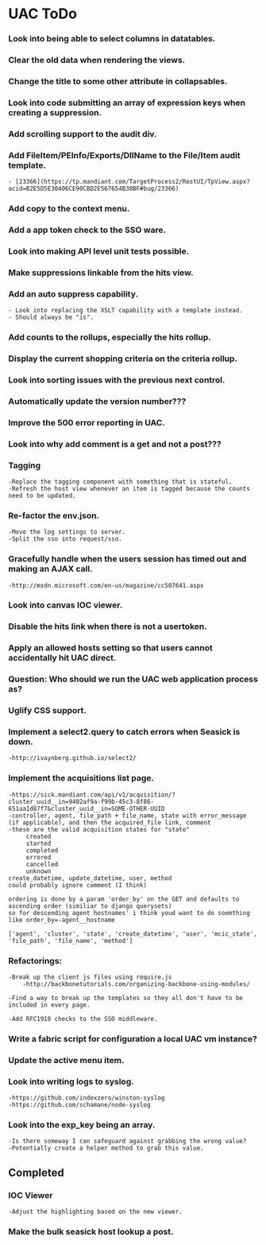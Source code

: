 UAC ToDo
========

### Look into being able to select columns in datatables.

### Clear the old data when rendering the views.

### Change the title to some other attribute in collapsables.

### Look into code submitting an array of expression keys when creating a suppression.

### Add scrolling support to the audit div.

### Add FileItem/PEInfo/Exports/DllName to the File/Item audit template.
    - [23366](https://tp.mandiant.com/TargetProcess2/RestUI/TpView.aspx?acid=B2E5D5E30406CE90CBD2E567654B30BF#bug/23366)

### Add copy to the context menu.

### Add a app token check to the SSO ware.

### Look into making API level unit tests possible.

### Make suppressions linkable from the hits view.

### Add an auto suppress capability.
    - Look into replacing the XSLT capability with a template instead.
    - Should always be "is".

### Add counts to the rollups, especially the hits rollup.

### Display the current shopping criteria on the criteria rollup.

### Look into sorting issues with the previous next control.

### Automatically update the version number???

### Improve the 500 error reporting in UAC.

### Look into why add comment is a get and not a post???

### Tagging
    -Replace the tagging component with something that is stateful.
    -Refresh the host view whenever an item is tagged because the counts need to be updated.

### Re-factor the env.json.
    -Move the log settings to server.
    -Split the sso into request/sso.

### Gracefully handle when the users session has timed out and making an AJAX call.
    -http://msdn.microsoft.com/en-us/magazine/cc507641.aspx

### Look into canvas IOC viewer.

### Disable the hits link when there is not a usertoken.

### Apply an allowed hosts setting so that users cannot accidentally hit UAC direct.

### Question: Who should we run the UAC web application process as?

### Uglify CSS support.

### Implement a select2.query to catch errors when Seasick is down.
    -http://ivaynberg.github.io/select2/

### Implement the acquisitions list page.
    -https://sick.mandiant.com/api/v1/acquisition/?cluster_uuid__in=9402af9a-f99b-45c3-8f86-651aa1d87f7&cluster_uuid__in=SOME-OTHER-UUID
    -controller, agent, file_path + file_name, state with error_message (if applicable), and then the acquired_file link, comment
    -these are the valid acquisition states for "state"
         created
         started
         completed
         errored
         cancelled
         unknown
    create_datetime, update_datetime, user, method
    could probably ignore comment (I think)

    ordering is done by a param 'order_by' on the GET and defaults to ascending order (similiar to django querysets)
    so for descending agent hostnames' i think youd want to do soemthing like order_by=-agent__hostname

    ['agent', 'cluster', 'state', 'create_datetime', 'user', 'mcic_state', 'file_path', 'file_name', 'method']

### Refactorings:
    -Break up the client js files using require.js
        -http://backbonetutorials.com/organizing-backbone-using-modules/

    -Find a way to break up the templates so they all don't have to be included in every page.

    -Add RFC1918 checks to the SSO middleware.

### Write a fabric script for configuration a local UAC vm instance?

### Update the active menu item.

### Look into writing logs to syslog.
    -https://github.com/indexzero/winston-syslog
    -https://github.com/schamane/node-syslog

### Look into the exp_key being an array.
    -Is there someway I can safeguard against grabbing the wrong value?
    -Potentially create a helper method to grab this value.


Completed
---------

### IOC Viewer
    -Adjust the highlighting based on the new viewer.
### Make the bulk seasick host lookup a post.